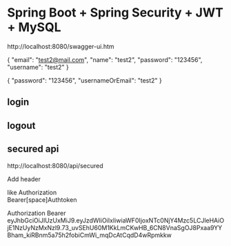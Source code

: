 # Spring Boot + Spring Security + JWT + MySQL

http://localhost:8080/swagger-ui.htm

{
  "email": "test2@mail.com",
  "name": "test2",
  "password": "123456",
  "username": "test2"
}

{
  "password": "123456",
  "usernameOrEmail": "test2"
}


## login 
## logout 

## secured api 
http://localhost:8080/api/secured

Add header 

like 
Authorization  
Bearer[space]Authtoken 

Authorization  Bearer eyJhbGciOiJIUzUxMiJ9.eyJzdWIiOiIxIiwiaWF0IjoxNTc0NjY4Mzc5LCJleHAiOjE1NzUyNzMxNzl9.73_uvSEhU60M1KkLmCKwHB_6CN8VnaSgOJ8Pxaa9YYBham_kiRBnm5a75h2fobiCmWi_mqDcAtCqdD4wRpmkkw